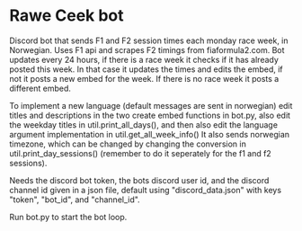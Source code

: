 # Rawe Ceek bot
 Discord bot that sends F1 and F2 session times each monday race week, in Norwegian. 
 Uses F1 api and scrapes F2 timings from fiaformula2.com.
 Bot updates every 24 hours, if there is a race week it checks if it has already posted this week. In that case it updates the times and edits the embed, if not it posts a new embed for the week. If there is no race week it posts a different embed.
 
 To implement a new language (default messages are sent in norwegian) edit titles and descriptions in the two create embed functions in bot.py, also edit the weekday titles in util.print_all_days(), and then also edit the language argument implementation in util.get_all_week_info() 
 It also sends norwegian timezone, which can be changed by changing the conversion in util.print_day_sessions() (remember to do it seperately for the f1 and f2 sessions).
 
 Needs the discord bot token, the bots discord user id, and the discord channel id given in a json file, default using "discord_data.json" with keys "token", "bot_id", and "channel_id".
 
 Run bot.py to start the bot loop.
 

